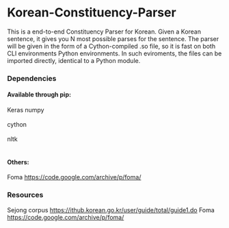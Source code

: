 # Korean-Constituency-Parser

This is a end-to-end Constituency Parser for Korean. Given a Korean sentence, it gives you N most possible parses for the sentence. The parser will be given in the form of  a Cython-compiled .so file, so it is fast on both CLI environments Python environments. In such eviroments, the files can be imported directly, identical to a Python module. 

### Dependencies
#### Available through pip:
Keras
numpy <br></br>
cython <br></br>
nltk <br></br>
#### Others:
Foma https://code.google.com/archive/p/foma/

### Resources
Sejong corpus https://ithub.korean.go.kr/user/guide/total/guide1.do
Foma https://code.google.com/archive/p/foma/
